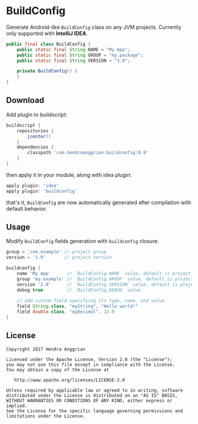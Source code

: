 BuildConfig
===========
Generate Android-like `BuildConfig` class on any JVM projects.
Currently only supported with <b>IntelliJ IDEA</b>.

```java
public final class BuildConfig {
    public static final String NAME = "My App";
    public static final String GROUP = "my.package";
    public static final String VERSION = "1.0";

    private BuildConfig() {
    }
}
```

Download
--------
Add plugin to buildscript:

```gradle
buildscript {
    repositories {
        jcenter()
    }
    dependencies {
        classpath 'com.hendraanggrian:buildconfig:0.8'
    }
}
```

then apply it in your module, along with idea plugin:

```gradle
apply plugin: 'idea'
apply plugin: 'buildconfig'
```

that's it, `BuildConfig` are now automatically generated after compilation with default behavior.

Usage
-----
Modify `BuildConfig` fields generation with `buildconfig` closure.

```gradle
group = 'com.example' // project group
version = '1.0'       // project version

buildconfig {
    name 'My App'      // `BuildConfig.NAME` value, default is project name
    group 'my.example' // `BuildConfig.GROUP` value, default is project group
    version '2.0'      // `BuildConfig.VERSION` value, default is project version
    debug true         // `BuildConfig.DEBUG` value
    
    // add custom field specifying its type, name, and value
    field String.class, "myString", "Hello world!"
    field double.class, "myDecimal", 12.0
}
```

License
-------
    Copyright 2017 Hendra Anggrian

    Licensed under the Apache License, Version 2.0 (the "License");
    you may not use this file except in compliance with the License.
    You may obtain a copy of the License at

       http://www.apache.org/licenses/LICENSE-2.0

    Unless required by applicable law or agreed to in writing, software
    distributed under the License is distributed on an "AS IS" BASIS,
    WITHOUT WARRANTIES OR CONDITIONS OF ANY KIND, either express or implied.
    See the License for the specific language governing permissions and
    limitations under the License.
